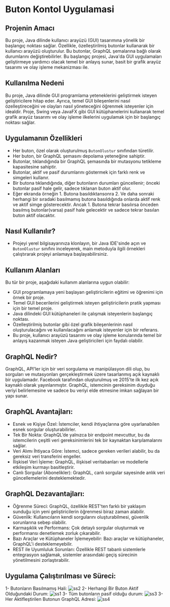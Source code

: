 # Buton Kontol Uygulamasi

 ## Projenin Amacı
Bu proje, Java dilinde kullanıcı arayüzü (GUI) tasarımına yönelik bir başlangıç noktası sağlar. Özellikle, özelleştirilmiş butonlar kullanarak bir kullanıcı arayüzü oluşturulur. Bu butonlar, GraphQL şemalarına bağlı olarak durumlarını değiştirebilirler. Bu başlangıç projesi, Java'da GUI uygulamaları geliştirmeye yardımcı olacak temel bir anlayış sunar, basit bir grafik arayüz tasarımı ve olay işleme mekanizması ile.
## Kullanılma Nedeni
Bu proje, Java dilinde GUI programlama yeteneklerini geliştirmek isteyen geliştiricilere hitap eder. Ayrıca, temel GUI bileşenlerini nasıl özelleştireceğini ve olayları nasıl yöneteceğini öğrenmek isteyenler için idealdir. Proje, Swing veya JavaFX gibi GUI kütüphanelerini kullanarak temel grafik arayüz tasarımı ve olay işleme ilkelerini uygulamak için bir başlangıç noktası sağlar.
## Uygulamanın Özellikleri 
- Her buton, özel olarak oluşturulmuş `ButonOlustur` sınıfından türetilir.
- Her buton, bir GraphQL şemasını depolama yeteneğine sahiptir.
- Butonlar, tıklandığında bir GraphQL şemasında bir mutasyonu tetikleme kapasitesine sahiptir.
- Butonlar, aktif ve pasif durumlarını göstermek için farklı renk ve simgeleri kullanır.
- Bir butona tıklandığında, diğer butonların durumları güncellenir; önceki butonlar pasif hale gelir, sadece tıklanan buton aktif olur.
- Eğer ekranda örneğin 1. Butona basıldıktansonra  2.  Ve  daha  sonraki  herhangi  bir sıradaki basılmamış butona basıldığında onlarda aktif renk ve aktif simge gösterecektir. Ancak 1. Butona tekrar basılırsa önceden basılmış butonlar(varsa) pasif hale gelecektir ve sadece tekrar basılan buton aktif olacaktır.
## Nasıl Kullanılır?
- Projeyi yerel bilgisayarınıza klonlayın, bir Java IDE'sinde açın ve `ButonOlustur` sınıfını inceleyerek, main metoduyla ilgili örnekleri çalıştırarak projeyi anlamaya başlayabilirsiniz.
## Kullanım Alanları
  Bu tür bir proje, aşağıdaki kullanım alanlarına uygun olabilir:
- GUI programlamaya yeni başlayan geliştiricilerin eğitimi ve öğrenimi için örnek bir proje.
- Temel GUI becerilerini geliştirmek isteyen geliştiricilerin pratik yapması için bir temel proje.
- Java dilindeki GUI kütüphaneleri ile çalışmak isteyenlerin başlangıç noktası.
- Özelleştirilmiş butonlar gibi özel grafik bileşenlerinin nasıl oluşturulacağını ve kullanılacağını anlamak isteyenler için bir referans.
- Bu proje, kullanıcı arayüzü tasarımı ve olay işleme konularında temel bir anlayış kazanmak isteyen Java geliştiricileri için faydalı olabilir.

## GraphQL Nedir?
GraphQL, API'ler için bir veri sorgulama ve manipülasyon dili olup, bu sorguları ve mutasyonları gerçekleştirmek üzere tasarlanmış açık kaynaklı bir uygulamadır. Facebook tarafından oluşturulmuş ve 2015'te ilk kez açık kaynaklı olarak yayınlanmıştır. GraphQL, istemcinin gereksinim duyduğu veriyi belirlemesine ve sadece bu veriyi elde etmesine imkan sağlayan bir yapı sunar.

## GraphQL Avantajları:
- Esnek ve Kişiye Özel: İstemciler, kendi ihtiyaçlarına göre uyarlanabilen esnek sorgular oluşturabilirler.
- Tek Bir Nokta: GraphQL’de yalnızca bir endpoint mevcuttur, bu da istemcilerin çeşitli veri gereksinimlerini tek bir kaynaktan karşılamalarını sağlar.
- Veri Alımı İhtiyaca Göre: İstemci, sadece gereken verileri alabilir, bu da gereksiz veri transferini engeller.
- İlişkisel Veri İşleme: GraphQL, ilişkisel veritabanları ve modellerle etkileşim kurmayı basitleştirir.
- Canlı Sorgular (Abonelikler): GraphQL, canlı sorgular sayesinde anlık veri güncellemelerini desteklemektedir.
## GraphQL Dezavantajları:
- Öğrenme Süreci: GraphQL, özellikle REST'ten farklı bir yaklaşım sunduğu için yeni geliştiricilerin öğrenmesi biraz zaman alabilir.
- Güvenlik: Kullanıcıların kendi sorgularını oluşturabilmesi, güvenlik sorunlarına sebep olabilir.
- Karmaşıklık ve Performans: Çok detaylı sorgular oluşturmak ve performansı denetlemek zorluk çıkarabilir.
- Bazı Araçlar ve Kütüphaneler İşlemeyebilir: Bazı araçlar ve kütüphaneler, GraphQL'i desteklemeyebilir.
- REST ile Uyumluluk Sorunları: Özellikle REST tabanlı sistemlerle entegrasyon sağlamak, sistemler arasındaki geçiş sürecinin yönetilmesini zorlaştırabilir.


## Uygulama Çalıştırılması ve Süreci:
1- Butonların Basılmamış Hali:
![ss2](https://github.com/ayseguldal/ButonKontolUygulamasi/assets/118614193/ba36d860-465a-4b6f-b544-fc4da59290f3)
2- Herhangi Bir Buton Aktif Olduğundaki Durum:
![ss1](https://github.com/ayseguldal/ButonKontolUygulamasi/assets/118614193/b37c2d22-f8bb-44f3-ab75-fc32d0c31882)
3- Tüm butonların pasif olduğu durum:
![ss3](https://github.com/ayseguldal/ButonKontolUygulamasi/assets/118614193/a5ae7714-14bc-4ab0-ae98-09bf3f7e62be)
3- Her Aktifleştirilen Butonun GraphQL Adresi:
![ss4](https://github.com/ayseguldal/ButonKontolUygulamasi/assets/118614193/ec4540b1-a210-4419-ba39-c1701937cf86)


